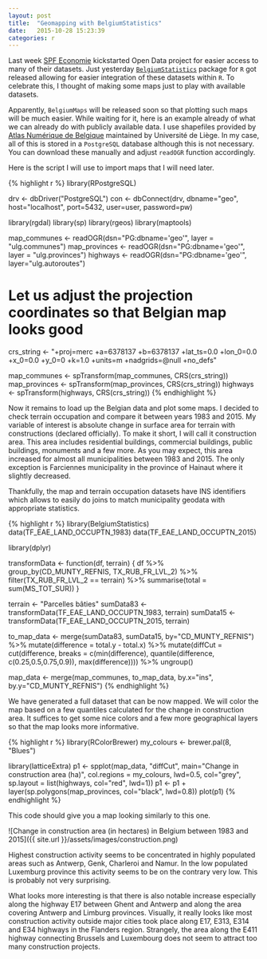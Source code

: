 ```yaml
---
layout: post
title:  "Geomapping with BelgiumStatistics"
date:   2015-10-28 15:23:39
categories: r
---
```


Last week [SPF Economie][spf] kickstarted Open Data project for easier access to many of their datasets. Just yesterday [`BelgiumStatistics`][belgium-stat] package for `R` got released allowing for easier integration of these datasets within `R`. To celebrate this, I thought of making some maps just to play with available datasets.

Apparently, `BelgiumMaps` will be released soon so that plotting such maps will be much easier. While waiting for it, here is an example already of what we can already do with publicly available data. I use shapefiles provided by [Atlas Numérique de Belgique][ulg-atlas] maintained by Université de Liège. In my case, all of this is stored in a `PostgreSQL` database although this is not necessary. You can download these manually and adjust `readOGR` function accordingly.

Here is the script I will use to import maps that I will need later.

{% highlight r %}
library(RPostgreSQL)

drv <- dbDriver("PostgreSQL")
con <- dbConnect(drv, dbname="geo",
                 host="localhost", port=5432,
                 user=user, password=pw)

library(rgdal)
library(sp)
library(rgeos)
library(maptools)

map_communes <- readOGR(dsn="PG:dbname='geo'", layer = "ulg.communes")
map_provinces <- readOGR(dsn="PG:dbname='geo'", layer = "ulg.provinces")
highways <- readOGR(dsn="PG:dbname='geo'", layer="ulg.autoroutes")

# Let us adjust the projection coordinates so that Belgian map looks good

crs_string <- "+proj=merc +a=6378137 +b=6378137 
               +lat_ts=0.0 +lon_0=0.0 +x_0=0.0 +y_0=0 +k=1.0
               +units=m +nadgrids=@null +no_defs"

map_communes <- spTransform(map_communes, CRS(crs_string))
map_provinces <- spTransform(map_provinces, CRS(crs_string))
highways <- spTransform(highways, CRS(crs_string))
{% endhighlight %}

Now it remains to load up the Belgian data and plot some maps. I decided to check terrain occupation and compare it between years 1983 and 2015. My variable of interest is absolute change in surface area for terrain with constructions (declared officially). To make it short, I will call it construction area. This area includes residential buildings, commercial buildings, public buildings, monuments and a few more. As you may expect, this area increased for almost all municipalities between 1983 and 2015. The only exception is Farciennes municipality in the province of Hainaut where it slightly decreased.

Thankfully, the map and terrain occupation datasets have INS identifiers which allows to easily do joins to match municipality geodata with appropriate statistics.

{% highlight r %}
library(BelgiumStatistics)
data(TF_EAE_LAND_OCCUPTN_1983)
data(TF_EAE_LAND_OCCUPTN_2015)

library(dplyr)

transformData <- function(df, terrain) {
              df %>% group_by(CD_MUNTY_REFNIS, TX_RUB_FR_LVL_2) %>%
                     filter(TX_RUB_FR_LVL_2 == terrain) %>%
                     summarise(total = sum(MS_TOT_SUR))
}

terrain <- "Parcelles bâties"
sumData83 <- transformData(TF_EAE_LAND_OCCUPTN_1983, terrain)
sumData15 <- transformData(TF_EAE_LAND_OCCUPTN_2015, terrain)

to_map_data <- merge(sumData83, sumData15, by="CD_MUNTY_REFNIS") %>%
               mutate(difference = total.y - total.x) %>%
               mutate(diffCut = cut(difference,
                      breaks = c(min(difference), 
                               quantile(difference, c(0.25,0.5,0.75,0.9)),
                               max(difference)))) %>%
               ungroup()

map_data <- merge(map_communes, to_map_data,
                  by.x="ins", by.y="CD_MUNTY_REFNIS")
{% endhighlight %}

We have generated a full dataset that can be now mapped. We will color the map based on a few quantiles calculated for the change in construction area. It suffices to get some nice colors and a few more geographical layers so that the map looks more informative.

{% highlight r %}
library(RColorBrewer)
my_colours <- brewer.pal(8, "Blues")

library(latticeExtra)
p1 <- spplot(map_data, "diffCut",
             main="Change in construction area (ha)",
             col.regions = my_colours,
             lwd=0.5, col="grey",
             sp.layout = list(highways, col="red", lwd=1))
p1 <- p1 + layer(sp.polygons(map_provinces, col="black", lwd=0.8))
plot(p1)
{% endhighlight %}

This code should give you a map looking similarly to this one.

![Change in construction area (in hectares) in Belgium between 1983 and 2015]({{ site.url }}/assets/images/construction.png)

Highest construction activity seems to be concentrated in highly populated areas such as Antwerp, Genk, Charleroi and Namur. In the low populated Luxemburg province this activity seems to be on the contrary very low. This is probably not very surprising.

What looks more interesting is that there is also notable increase especially along the highway E17 between Ghent and Antwerp and along the area covering Antwerp and Limburg provinces. Visually, it really looks like most construction activity outside major cities took place along E17, E313, E314 and E34 highways in the Flanders region. Strangely, the area along the E411 highway connecting Brussels and Luxembourg does not seem to attract too many construction projects.

[spf]: http://statbel.fgov.be/fr/statistiques/opendata/home/
[ulg-atlas]: http://www.atlas-belgique.be/cms/index.php?page=fonds
[belgium-stat]: https://github.com/jwijffels/BelgiumStatistics
